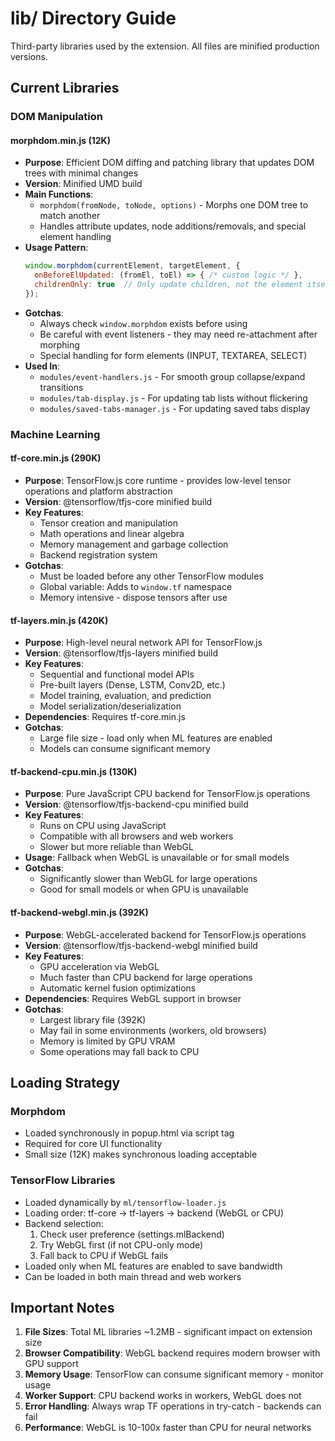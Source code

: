 # lib/ Directory Guide

Third-party libraries used by the extension. All files are minified production versions.

## Current Libraries

### DOM Manipulation

#### morphdom.min.js (12K)
- **Purpose**: Efficient DOM diffing and patching library that updates DOM trees with minimal changes
- **Version**: Minified UMD build
- **Main Functions**: 
  - `morphdom(fromNode, toNode, options)` - Morphs one DOM tree to match another
  - Handles attribute updates, node additions/removals, and special element handling
- **Usage Pattern**:
  ```javascript
  window.morphdom(currentElement, targetElement, {
    onBeforeElUpdated: (fromEl, toEl) => { /* custom logic */ },
    childrenOnly: true  // Only update children, not the element itself
  });
  ```
- **Gotchas**:
  - Always check `window.morphdom` exists before using
  - Be careful with event listeners - they may need re-attachment after morphing
  - Special handling for form elements (INPUT, TEXTAREA, SELECT)
- **Used In**: 
  - `modules/event-handlers.js` - For smooth group collapse/expand transitions
  - `modules/tab-display.js` - For updating tab lists without flickering
  - `modules/saved-tabs-manager.js` - For updating saved tabs display

### Machine Learning

#### tf-core.min.js (290K)
- **Purpose**: TensorFlow.js core runtime - provides low-level tensor operations and platform abstraction
- **Version**: @tensorflow/tfjs-core minified build
- **Key Features**:
  - Tensor creation and manipulation
  - Math operations and linear algebra
  - Memory management and garbage collection
  - Backend registration system
- **Gotchas**:
  - Must be loaded before any other TensorFlow modules
  - Global variable: Adds to `window.tf` namespace
  - Memory intensive - dispose tensors after use

#### tf-layers.min.js (420K)
- **Purpose**: High-level neural network API for TensorFlow.js
- **Version**: @tensorflow/tfjs-layers minified build
- **Key Features**:
  - Sequential and functional model APIs
  - Pre-built layers (Dense, LSTM, Conv2D, etc.)
  - Model training, evaluation, and prediction
  - Model serialization/deserialization
- **Dependencies**: Requires tf-core.min.js
- **Gotchas**:
  - Large file size - load only when ML features are enabled
  - Models can consume significant memory

#### tf-backend-cpu.min.js (130K)
- **Purpose**: Pure JavaScript CPU backend for TensorFlow.js operations
- **Version**: @tensorflow/tfjs-backend-cpu minified build
- **Key Features**:
  - Runs on CPU using JavaScript
  - Compatible with all browsers and web workers
  - Slower but more reliable than WebGL
- **Usage**: Fallback when WebGL is unavailable or for small models
- **Gotchas**:
  - Significantly slower than WebGL for large operations
  - Good for small models or when GPU is unavailable

#### tf-backend-webgl.min.js (392K)
- **Purpose**: WebGL-accelerated backend for TensorFlow.js operations
- **Version**: @tensorflow/tfjs-backend-webgl minified build
- **Key Features**:
  - GPU acceleration via WebGL
  - Much faster than CPU backend for large operations
  - Automatic kernel fusion optimizations
- **Dependencies**: Requires WebGL support in browser
- **Gotchas**:
  - Largest library file (392K)
  - May fail in some environments (workers, old browsers)
  - Memory is limited by GPU VRAM
  - Some operations may fall back to CPU

## Loading Strategy

### Morphdom
- Loaded synchronously in popup.html via script tag
- Required for core UI functionality
- Small size (12K) makes synchronous loading acceptable

### TensorFlow Libraries
- Loaded dynamically by `ml/tensorflow-loader.js`
- Loading order: tf-core → tf-layers → backend (WebGL or CPU)
- Backend selection:
  1. Check user preference (settings.mlBackend)
  2. Try WebGL first (if not CPU-only mode)
  3. Fall back to CPU if WebGL fails
- Loaded only when ML features are enabled to save bandwidth
- Can be loaded in both main thread and web workers

## Important Notes

1. **File Sizes**: Total ML libraries ~1.2MB - significant impact on extension size
2. **Browser Compatibility**: WebGL backend requires modern browser with GPU support
3. **Memory Usage**: TensorFlow can consume significant memory - monitor usage
4. **Worker Support**: CPU backend works in workers, WebGL does not
5. **Error Handling**: Always wrap TF operations in try-catch - backends can fail
6. **Performance**: WebGL is 10-100x faster than CPU for neural networks